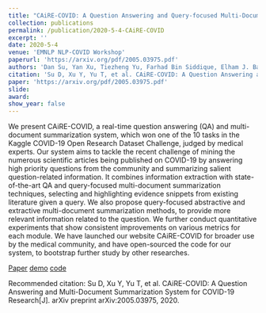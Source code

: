 ```yaml
---
title: "CAiRE-COVID: A Question Answering and Query-focused Multi-Document Summarization System for COVID-19 Scholarly Information Management"
collection: publications
permalink: /publication/2020-5-4-CAiRE-COVID
excerpt: ''
date: 2020-5-4
venue: 'EMNLP NLP-COVID Workshop'
paperurl: 'https://arxiv.org/pdf/2005.03975.pdf'
authors: 'Dan Su, Yan Xu, Tiezheng Yu, Farhad Bin Siddique, Elham J. Barezi, Pascale Fung'
citation: 'Su D, Xu Y, Yu T, et al. CAiRE-COVID: A Question Answering and Multi-Document Summarization System for COVID-19 Research[J]. arXiv preprint arXiv:2005.03975, 2020.'
paper: 'https://arxiv.org/pdf/2005.03975.pdf'
slide:
award:
show_year: false
---
```

We present CAiRE-COVID, a real-time question answering (QA) and multi-document summarization system, which won one of the 10 tasks in the Kaggle COVID-19 Open Research Dataset Challenge, judged by medical experts. Our system aims to tackle the recent challenge of mining the numerous scientific articles being published on COVID-19 by answering high priority questions from the community and summarizing salient question-related information. It combines information extraction with state-of-the-art QA and query-focused multi-document summarization techniques, selecting and highlighting evidence snippets from existing literature given a query. We also propose query-focused abstractive and extractive multi-document summarization methods, to provide more relevant information related to the question. We further conduct quantitative experiments that show consistent improvements on various metrics for each module. We have launched our website CAiRE-COVID for broader use by the medical community, and have open-sourced the code for our system, to bootstrap further study by other researches.

[Paper](https://arxiv.org/pdf/2005.03975.pdf)
[demo](https://caire.ust.hk/covid)
[code](https://github.com/HLTCHKUST/CAiRE-COVID)

Recommended citation: Su D, Xu Y, Yu T, et al. CAiRE-COVID: A Question Answering and Multi-Document Summarization System for COVID-19 Research[J]. arXiv preprint arXiv:2005.03975, 2020.